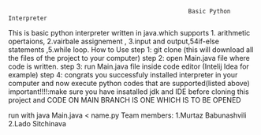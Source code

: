                                                        Basic Python Interpreter
This is basic python interpreter written in java.which supports 1. arithmetic opertaions, 2.vairbale assignement , 3.input and output,54if-else statements ,5.while loop.
                                                              How to Use
                                  step 1: git clone  <our project link> (this will download all the files of the project to your computer)
                                  step 2: open Main.java file where code is written.
                                  step 3: run Main.java file inside code editor (Intelij Idea for example)
                                  step 4: congrats you successfuly installed interpreter in your computer and now execute python codes that are supported(listed above) 
                                  important!!!!:make sure you have insatalled jdk and IDE before cloning this project and CODE ON MAIN BRANCH IS ONE WHICH IS TO BE OPENED

run with java Main.java < name.py
   Team members: 1.Murtaz Babunashvili
                  2.Lado Sitchinava
